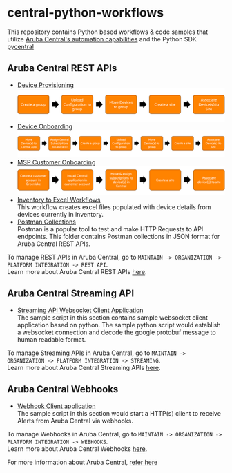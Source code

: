 # central-python-workflows

This repository contains Python based workflows & code samples that utilize [Aruba Central's automation capabilities](https://developer.arubanetworks.com/aruba-central/docs/aruba-central-extensibility) and the Python SDK [pycentral](https://pypi.org/project/pycentral/)

## Aruba Central REST APIs
- [Device Provisioning](device_provisioning/)\
  ![Device Provisioning Demo Workflow](device_provisioning/media/workflow_overview.png) 
- [Device Onboarding](device_onboarding/)\
  ![Device Onboarding Demo Workflow](device_onboarding/media/workflow_overview.png)
- [MSP Customer Onboarding](msp_customer_onboarding/)\
  ![Device Onboarding Demo Workflow](msp_customer_onboarding/media/workflow_overview.png)
- [Inventory to Excel Workflows](inventory_to_excel/)\
  This workflow creates excel files populated with device details from devices currently in inventory.
- [Postman Collections](Postman-Collections/)\
  Postman is a popular tool to test and make HTTP Requests to API endpoints. This folder contains Postman collections in JSON format for Aruba Central REST APIs.

To manage REST APIs in Aruba Central, go to `MAINTAIN -> ORGANIZATION -> PLATFORM INTEGRATION -> REST API`.\
Learn more about Aruba Central REST APIs [here](https://developer.arubanetworks.com/aruba-central/docs/api-getting-started).

## Aruba Central Streaming API
- [Streaming API Websocket Client Application](streaming-api-client/)\
The sample script in this section contains sample websocket client application based on python. 
The sample python script would establish a websocket connection and decode the google protobuf message to human readable format.

To manage Streaming APIs in Aruba Central, go to `MAINTAIN -> ORGANIZATION -> PLATFORM INTEGRATION -> STREAMING`.\
Learn more about Aruba Central Streaming APIs [here](https://developer.arubanetworks.com/aruba-central/docs/streaming-api-getting-started).

## Aruba Central Webhooks

- [Webhook Client application](webhooks/)\
The sample script in this section would start a HTTP(s) client to receive Alerts from Aruba Central via webhooks. 

To manage Webhooks in Aruba Central, go to `MAINTAIN -> ORGANIZATION -> PLATFORM INTEGRATION -> WEBHOOKS`.\
Learn more about Aruba Central Webhooks [here](https://developer.arubanetworks.com/aruba-central/docs/webhooks-getting-started).

For more information about Aruba Central, [refer here](https://www.arubanetworks.com/techdocs/central/latest/content/home.htm)
